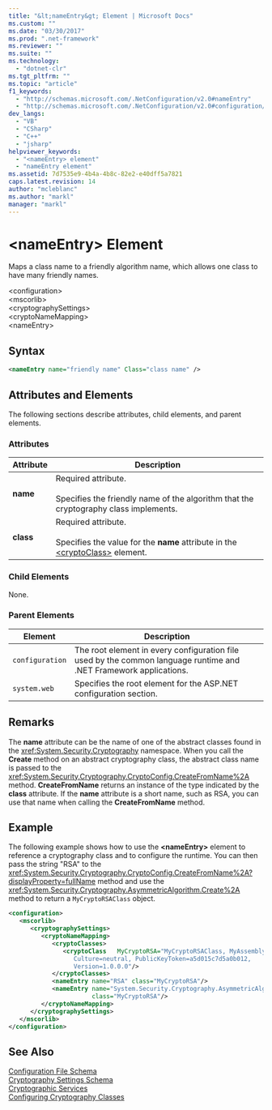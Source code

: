 ```yaml
---
title: "&lt;nameEntry&gt; Element | Microsoft Docs"
ms.custom: ""
ms.date: "03/30/2017"
ms.prod: ".net-framework"
ms.reviewer: ""
ms.suite: ""
ms.technology: 
  - "dotnet-clr"
ms.tgt_pltfrm: ""
ms.topic: "article"
f1_keywords: 
  - "http://schemas.microsoft.com/.NetConfiguration/v2.0#nameEntry"
  - "http://schemas.microsoft.com/.NetConfiguration/v2.0#configuration/mscorlib/cryptographySettings/cryptoNameMapping/nameEntry"
dev_langs: 
  - "VB"
  - "CSharp"
  - "C++"
  - "jsharp"
helpviewer_keywords: 
  - "<nameEntry> element"
  - "nameEntry element"
ms.assetid: 7d7535e9-4b4a-4b8c-82e2-e40dff5a7821
caps.latest.revision: 14
author: "mcleblanc"
ms.author: "markl"
manager: "markl"
---
```

# &lt;nameEntry&gt; Element
Maps a class name to a friendly algorithm name, which allows one class to have many friendly names.  
  
 \<configuration>  
\<mscorlib>  
\<cryptographySettings>  
\<cryptoNameMapping>  
\<nameEntry>  
  
## Syntax  
  
```xml  
<nameEntry name="friendly name" Class="class name" />  
```  
  
## Attributes and Elements  
 The following sections describe attributes, child elements, and parent elements.  
  
### Attributes  
  
|Attribute|Description|  
|---------------|-----------------|  
|**name**|Required attribute.<br /><br /> Specifies the friendly name of the algorithm that the cryptography class implements.|  
|**class**|Required attribute.<br /><br /> Specifies the value for the **name** attribute in the [\<cryptoClass>](../../../../../docs/framework/configure-apps/file-schema/cryptography/cryptoclass-element.md) element.|  
  
### Child Elements  
 None.  
  
### Parent Elements  
  
|Element|Description|  
|-------------|-----------------|  
|`configuration`|The root element in every configuration file used by the common language runtime and .NET Framework applications.|  
|`system.web`|Specifies the root element for the ASP.NET configuration section.|  
  
## Remarks  
 The **name** attribute can be the name of one of the abstract classes found in the <xref:System.Security.Cryptography> namespace. When you call the **Create** method on an abstract cryptography class, the abstract class name is passed to the <xref:System.Security.Cryptography.CryptoConfig.CreateFromName%2A> method. **CreateFromName** returns an instance of the type indicated by the **class** attribute. If the **name** attribute is a short name, such as RSA, you can use that name when calling the **CreateFromName** method.  
  
## Example  
 The following example shows how to use the **\<nameEntry>** element to reference a cryptography class and to configure the runtime. You can then pass the string "RSA" to the <xref:System.Security.Cryptography.CryptoConfig.CreateFromName%2A?displayProperty=fullName> method and use the <xref:System.Security.Cryptography.AsymmetricAlgorithm.Create%2A> method to return a `MyCryptoRSAClass` object.  
  
```xml  
<configuration>  
   <mscorlib>  
      <cryptographySettings>  
         <cryptoNameMapping>  
            <cryptoClasses>  
               <cryptoClass   MyCryptoRSA="MyCryptoRSAClass, MyAssembly  
                  Culture=neutral, PublicKeyToken=a5d015c7d5a0b012,  
                  Version=1.0.0.0"/>  
            </cryptoClasses>  
            <nameEntry name="RSA" class="MyCryptoRSA"/>  
            <nameEntry name="System.Security.Cryptography.AsymmetricAlgorithm"  
                       class="MyCryptoRSA"/>  
         </cryptoNameMapping>  
      </cryptographySettings>  
   </mscorlib>  
</configuration>  
```  
  
## See Also  
 [Configuration File Schema](../../../../../docs/framework/configure-apps/file-schema/index.md)   
 [Cryptography Settings Schema](../../../../../docs/framework/configure-apps/file-schema/cryptography/index.md)   
 [Cryptographic Services](../../../../../docs/standard/security/cryptographic-services.md)   
 [Configuring Cryptography Classes](../../../../../docs/framework/configure-apps/configure-cryptography-classes.md)